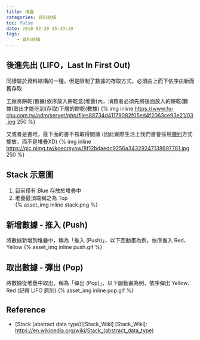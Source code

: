 ```yaml
---
title: 堆疊
categories: 資料結構
toc: false
date: 2018-02-20 15:49:19
tags:
    - 資料結構
---
```

## 後進先出 (LIFO，Last In First Out)
同樣屬於資料結構的一種，但是限制了數據的存取方式，必須由上而下依序由新而舊存取

工廠將餅乾(數據)依序放入餅乾盒(堆疊)內，消費者必須先將後面放入的餅乾(數據)取出才能吃到(存取)下層的餅乾(數據)
{% img inline https://www.fu-chu.com.tw/adm/server/php/files88734d41179082f05ed4f2063ce93e21/03.jpg 250 %}

<!--more-->
又或者是書堆，最下面的書不易取得閱讀 (因此實際生活上我們書會採用[陣列](/blog/2018/01/25/array/)方式擺放，而不是堆疊XD)
{% img inline https://pic.pimg.tw/koeorsyow/8f12bdaedc9256a34329247138697781.jpg 250 %}

## Stack 示意圖
1. 目前僅有 Blue 存放於堆疊中
2. 堆疊最頂端稱之為 Top<br>
   {% asset_img inline stack.png %}

## 新增數據 - 推入 (Push)

將數據新增到堆疊中，稱為「推入 (Push)」，以下圖動畫為例，依序推入 Red、Yellow {% asset_img inline push.gif %}

## 取出數據 - 彈出 (Pop)

將數據從堆疊中取出，稱為「彈出 (Pop)」，以下圖動畫為例，依序彈出 Yellow、Red (記得 LIFO 原則)
{% asset_img inline pop.gif %}

## Reference
* [Stack (abstract data type)][Stack_Wiki]
[Stack_Wiki]: https://en.wikipedia.org/wiki/Stack_(abstract_data_type)
